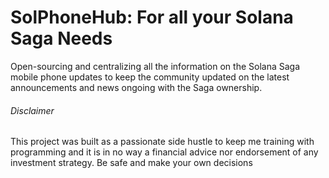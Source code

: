 <h1>SolPhoneHub: For all your Solana Saga Needs</h1>

Open-sourcing and centralizing all the information on the Solana Saga mobile phone updates to keep the community updated on the latest announcements and news ongoing with the Saga ownership.

<h6>Disclaimer</h6>

<p>This project was built as a passionate side hustle to keep me training with programming and it is in no way a financial advice nor endorsement of any investment strategy. Be safe and make your own decisions</p>
